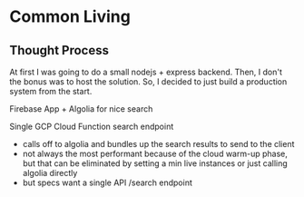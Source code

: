 # Common Living

## Thought Process

At first I was going to do a small nodejs + express backend. Then, I don't the bonus was to host the solution. So, I decided to just build a production system from the start.

Firebase App + Algolia for nice search

Single GCP Cloud Function search endpoint

- calls off to algolia and bundles up the search results to send to the client
- not always the most performant because of the cloud warm-up phase, but that can be eliminated by setting a min live instances or just calling algolia directly
- but specs want a single API /search endpoint
